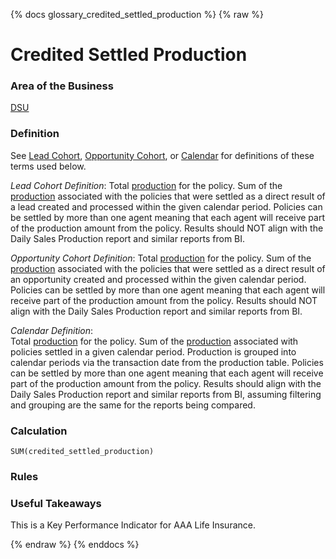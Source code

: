 {% docs glossary_credited_settled_production %}
{% raw %}

<a name="credited_settled_production"></a>
# Credited Settled Production

### Area of the Business
[DSU](#!/exposure/docs.business_glossary.glossary#DSU)

### Definition
See [Lead Cohort](#!/exposure/docs.business_glossary.glossary#lead_cohort_reports),
[Opportunity Cohort](#!/exposure/docs.business_glossary.glossary#opportunity_cohort_reports),
or [Calendar](#!/exposure/docs.business_glossary.glossary#calendar_reports)
for definitions of these terms used below. 

_Lead Cohort Definition_: 
Total [production](#!/exposure/docs.business_glossary.glossary#production)
for the policy. Sum of the [production](#!/exposure/docs.business_glossary.glossary#production)
associated with the policies that were settled as a direct 
result of a lead created and processed within the given calendar period. Policies can be settled 
by more than one agent meaning that each agent will receive part of the production amount from 
the policy. Results should NOT align with the Daily Sales Production report and similar reports 
from BI. 

_Opportunity Cohort Definition_: 
Total [production](#!/exposure/docs.business_glossary.glossary#production)
for the policy. Sum of the [production](#!/exposure/docs.business_glossary.glossary#production)
associated with the policies that were settled as a direct result of an opportunity created and 
processed within the given calendar period. Policies can be settled by more than one agent 
meaning that each agent will receive part of the production amount from the policy.
Results should NOT align with the Daily Sales Production report and similar reports from BI.

_Calendar Definition_:  
Total [production](#!/exposure/docs.business_glossary.glossary#production)
for the policy. Sum of the [production](#!/exposure/docs.business_glossary.glossary#production)
associated with policies settled in a given calendar period. Production is grouped into calendar 
periods via the transaction date from the production table. Policies can be settled by more than 
one agent meaning that each agent will receive part of the production amount from the policy.
Results should align with the Daily Sales Production report and similar reports from BI, assuming 
filtering and grouping are the same for the reports being compared.

### Calculation
`SUM(credited_settled_production)`

### Rules


### Useful Takeaways
This is a Key Performance Indicator for AAA Life Insurance.


{% endraw %}
{% enddocs %}